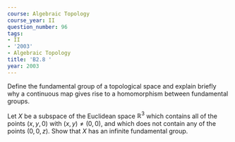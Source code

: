 ```yaml
---
course: Algebraic Topology
course_year: II
question_number: 96
tags:
- II
- '2003'
- Algebraic Topology
title: 'B2.8 '
year: 2003
---
```



Define the fundamental group of a topological space and explain briefly why a continuous map gives rise to a homomorphism between fundamental groups.

Let $X$ be a subspace of the Euclidean space $\mathbb{R}^{3}$ which contains all of the points $(x, y, 0)$ with $(x, y) \neq(0,0)$, and which does not contain any of the points $(0,0, z)$. Show that $X$ has an infinite fundamental group.